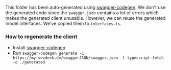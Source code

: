 This folder has been auto-generated using [swagger-codegen](https://github.com/swagger-api/swagger-codegen).
We don't use the generated code since the `swagger.json` contains a lot of errors which makes the generated client unusable. However, we can reuse the generated model interfaces. We've copied them to `interfaces.ts`.

### How to regenerate the client

- Install [swagger-codegen](https://github.com/swagger-api/swagger-codegen)
- Run `swagger-codegen generate -i https://my.sevdesk.de/swaggerJSON/swagger.json -l typescript-fetch -o ./generated`